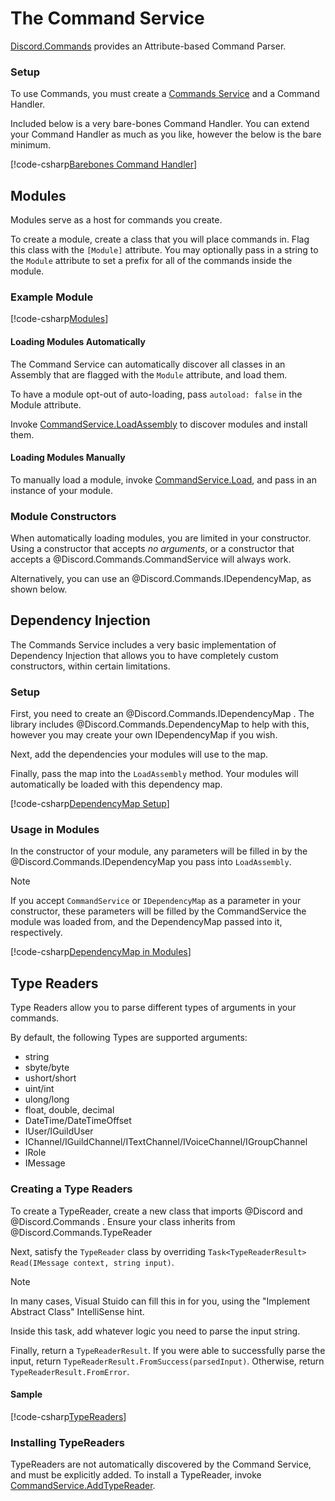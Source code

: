 # The Command Service

[Discord.Commands](xref:Discord.Commands) provides an Attribute-based Command Parser.

### Setup

To use Commands, you must create a [Commands Service](xref:Discord.Commands.CommandService) and a Command Handler.

Included below is a very bare-bones Command Handler. You can extend your Command Handler as much as you like, however the below is the bare minimum.

[!code-csharp[Barebones Command Handler](samples/command_handler.cs)]

## Modules

Modules serve as a host for commands you create. 

To create a module, create a class that you will place commands in. Flag this class with the `[Module]` attribute. You may optionally pass in a string to the `Module` attribute to set a prefix for all of the commands inside the module.

### Example Module

[!code-csharp[Modules](samples/module.cs)]

#### Loading Modules Automatically

The Command Service can automatically discover all classes in an Assembly that are flagged with the `Module` attribute, and load them.

To have a module opt-out of auto-loading, pass `autoload: false` in the Module attribute.

Invoke [CommandService.LoadAssembly](xref:Discord.Commands.CommandService#Discord_Commands_CommandService_LoadAssembly) to discover modules and install them.

#### Loading Modules Manually

To manually load a module, invoke [CommandService.Load](xref:Discord.Commands.CommandService#Discord_Commands_CommandService_Load), and pass in an instance of your module.

### Module Constructors

When automatically loading modules, you are limited in your constructor. Using a constructor that accepts _no arguments_, or a constructor that accepts a @Discord.Commands.CommandService will always work.

Alternatively, you can use an @Discord.Commands.IDependencyMap, as shown below.

## Dependency Injection

The Commands Service includes a very basic implementation of Dependency Injection that allows you to have completely custom constructors, within certain limitations.

### Setup

First, you need to create an @Discord.Commands.IDependencyMap . The library includes @Discord.Commands.DependencyMap to help with this, however you may create your own IDependencyMap if you wish. 

Next, add the dependencies your modules will use to the map. 

Finally, pass the map into the `LoadAssembly` method. Your modules will automatically be loaded with this dependency map.

[!code-csharp[DependencyMap Setup](samples/dependency_map_setup.cs)]

### Usage in Modules

In the constructor of your module, any parameters will be filled in by the @Discord.Commands.IDependencyMap you pass into `LoadAssembly`.

>[!NOTE]
>If you accept `CommandService` or `IDependencyMap`  as a parameter in your constructor, these parameters will be filled by the CommandService the module was loaded from, and the DependencyMap passed into it, respectively. 

[!code-csharp[DependencyMap in Modules](samples/dependency_module.cs)]

## Type Readers

Type Readers allow you to parse different types of arguments in your commands.

By default, the following Types are supported arguments:

- string
- sbyte/byte
- ushort/short
- uint/int
- ulong/long
- float, double, decimal
- DateTime/DateTimeOffset
- IUser/IGuildUser
- IChannel/IGuildChannel/ITextChannel/IVoiceChannel/IGroupChannel
- IRole
- IMessage

### Creating a Type Readers

To create a TypeReader, create a new class that imports @Discord and @Discord.Commands . Ensure your class inherits from @Discord.Commands.TypeReader

Next, satisfy the `TypeReader` class by overriding `Task<TypeReaderResult> Read(IMessage context, string input)`.

>[!NOTE]
>In many cases, Visual Stuido can fill this in for you, using the "Implement Abstract Class" IntelliSense hint.

Inside this task, add whatever logic you need to parse the input string.

Finally, return a `TypeReaderResult`. If you were able to successfully parse the input, return `TypeReaderResult.FromSuccess(parsedInput)`. Otherwise, return `TypeReaderResult.FromError`.

#### Sample

[!code-csharp[TypeReaders](samples/typereader.cs)]

### Installing TypeReaders

TypeReaders are not automatically discovered by the Command Service, and must be explicitly added. To install a TypeReader, invoke [CommandService.AddTypeReader](xref:Discord.Commands.CommandService#Discord_Commands_CommandService_AddTypeReader__1_Discord_Commands_TypeReader_).